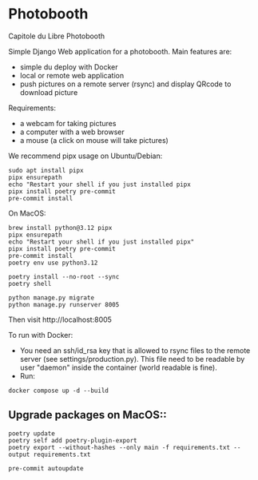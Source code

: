 # Photobooth

Capitole du Libre Photobooth

Simple Django Web application for a photobooth. Main features are:
- simple du deploy with Docker
- local or remote web application
- push pictures on a remote server (rsync) and display QRcode to download picture

Requirements:
- a webcam for taking pictures
- a computer with a web browser
- a mouse (a click on mouse will take pictures)

We recommend pipx usage on Ubuntu/Debian:

```
sudo apt install pipx
pipx ensurepath
echo "Restart your shell if you just installed pipx
pipx install poetry pre-commit
pre-commit install
```

On MacOS:
```
brew install python@3.12 pipx
pipx ensurepath
echo "Restart your shell if you just installed pipx"
pipx install poetry pre-commit
pre-commit install
poetry env use python3.12
```

```
poetry install --no-root --sync
poetry shell

python manage.py migrate
python manage.py runserver 8005
```

Then visit http://localhost:8005

To run with Docker:

* You need an ssh/id_rsa key that is allowed to rsync files to the remote
  server (see settings/production.py). This file need to be readable by user
  "daemon" inside the container (world readable is fine).
* Run:

```
docker compose up -d --build
```


## Upgrade packages on MacOS::

```
poetry update
poetry self add poetry-plugin-export
poetry export --without-hashes --only main -f requirements.txt --output requirements.txt

pre-commit autoupdate
```
